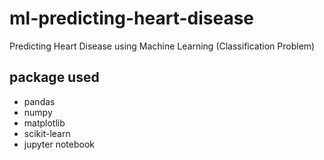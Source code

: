 # ml-predicting-heart-disease
Predicting Heart Disease using Machine Learning (Classification Problem)

## package used
* pandas
* numpy
* matplotlib
* scikit-learn
* jupyter notebook
